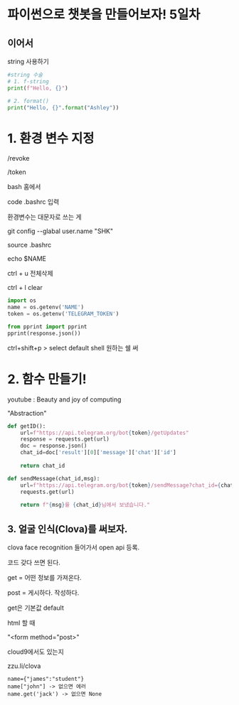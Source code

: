 # 파이썬으로 챗봇을 만들어보자! 5일차

## 이어서

string 사용하기

```python
#string 수술
# 1. f-string
print(f"Hello, {}")

# 2. format()
print("Hello, {}".format("Ashley"))
```



# 1. 환경 변수 지정

/revoke

/token

bash 홈에서

code .bashrc 입력

환경변수는 대문자로 쓰는 게 

git config --glabal user.name "SHK"

source .bashrc

echo $NAME

ctrl + u 전체삭제

ctrl + l clear

```python
import os
name = os.getenv('NAME')
token = os.getenv('TELEGRAM_TOKEN')

from pprint import pprint
pprint(response.json())
```

ctrl+shift+p > select default shell 원하는 쉘 써



# 2. 함수 만들기!

youtube : Beauty and joy of computing 

"Abstraction"

```python
def getID():
    url=f"https://api.telegram.org/bot{token}/getUpdates"
    response = requests.get(url)
    doc = response.json()
    chat_id=doc['result'][0]['message']['chat']['id']
    
    return chat_id

def sendMessage(chat_id,msg):
    url=f"https://api.telegram.org/bot{token}/sendMessage?chat_id={chat_id}&text={msg}"
    requests.get(url)
    
    return f"{msg}를 {chat_id}님에서 보냈습니다."
```

## 3. 얼굴 인식(Clova)를 써보자.

clova face recognition 들어가서 open api 등록.

코드 갖다 쓰면 된다.

get = 어떤 정보를 가져온다.

post = 게시하다. 작성하다.



get은 기본값 default



html 할 때

"<form method="post>"

cloud9에서도 있는지 

zzu.li/clova

```
name={"james":"student"}
name["john"] -> 없으면 에러
name.get('jack') -> 없으면 None
```

